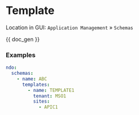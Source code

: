 # Template

Location in GUI:
`Application Management` » `Schemas`

{{ doc_gen }}

### Examples

```yaml
ndo:
  schemas:
    - name: ABC
      templates:
        - name: TEMPLATE1
          tenant: MSO1
          sites:
            - APIC1
```
